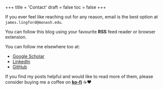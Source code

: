 +++
title = 'Contact'
draft = false
toc = false
+++

If you ever feel like reaching out for any reason, email is the best option at
`james.lingford@monash.edu`.

You can follow this blog using your favourite **RSS** feed reader or browser extension.

You can follow me elsewhere too at:

* [Google Scholar](https://scholar.google.com/citations?user=4KSRHTUAAAAJ&hl=en)
* [LinkedIn](https://www.linkedin.com/in/jameslingford/)
* [GitHub](https://github.com/jlingford)
<!-- * [Bluesky](https://bsky.app/profile/dialecticbio.bsky.social) -->

If you find my posts helpful and would like to read more of them, 
please consider buying me a coffee on **[ko-fi](https://ko-fi.com/jameslingford)** ☕❤️
